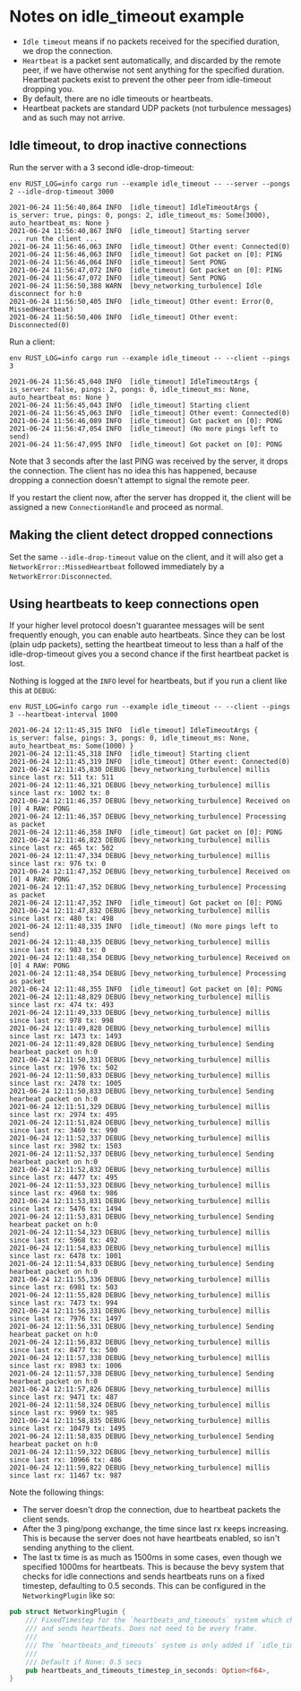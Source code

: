# Notes on idle_timeout example

* `Idle timeout` means if no packets received for the specified duration, we drop the connection.
* `Heartbeat` is a packet sent automatically, and discarded by the remote peer, if we have otherwise not sent anything for the specified duration. Heartbeat packets exist to prevent the other peer from idle-timeout dropping you.
* By default, there are no idle timeouts or heartbeats.
* Heartbeat packets are standard UDP packets (not turbulence messages) and as such may not arrive.


## Idle timeout, to drop inactive connections

Run the server with a 3 second idle-drop-timeout:

`env RUST_LOG=info cargo run --example idle_timeout -- --server --pongs 2 --idle-drop-timeout 3000`

```
2021-06-24 11:56:40,864 INFO  [idle_timeout] IdleTimeoutArgs { is_server: true, pings: 0, pongs: 2, idle_timeout_ms: Some(3000), auto_heartbeat_ms: None }
2021-06-24 11:56:40,867 INFO  [idle_timeout] Starting server
... run the client ...
2021-06-24 11:56:46,063 INFO  [idle_timeout] Other event: Connected(0)
2021-06-24 11:56:46,063 INFO  [idle_timeout] Got packet on [0]: PING
2021-06-24 11:56:46,064 INFO  [idle_timeout] Sent PONG
2021-06-24 11:56:47,072 INFO  [idle_timeout] Got packet on [0]: PING
2021-06-24 11:56:47,072 INFO  [idle_timeout] Sent PONG
2021-06-24 11:56:50,388 WARN  [bevy_networking_turbulence] Idle disconnect for h:0
2021-06-24 11:56:50,405 INFO  [idle_timeout] Other event: Error(0, MissedHeartbeat)
2021-06-24 11:56:50,406 INFO  [idle_timeout] Other event: Disconnected(0)
```

Run a client:

`env RUST_LOG=info cargo run --example idle_timeout -- --client --pings 3`

```
2021-06-24 11:56:45,040 INFO  [idle_timeout] IdleTimeoutArgs { is_server: false, pings: 2, pongs: 0, idle_timeout_ms: None, auto_heartbeat_ms: None }
2021-06-24 11:56:45,043 INFO  [idle_timeout] Starting client
2021-06-24 11:56:45,063 INFO  [idle_timeout] Other event: Connected(0)
2021-06-24 11:56:46,089 INFO  [idle_timeout] Got packet on [0]: PONG
2021-06-24 11:56:47,054 INFO  [idle_timeout] (No more pings left to send)
2021-06-24 11:56:47,095 INFO  [idle_timeout] Got packet on [0]: PONG
```

Note that 3 seconds after the last PING was received by the server, it drops the connection. The client has no idea this has happened, because dropping a connection doesn't attempt to signal the remote peer.

If you restart the client now, after the server has dropped it, the client will be assigned a new `ConnectionHandle` and proceed as normal. 

## Making the client detect dropped connections

Set the same `--idle-drop-timeout` value on the client, and it will also get a `NetworkError::MissedHeartbeat` followed immediately by a `NetworkError:Disconnected`.

## Using heartbeats to keep connections open

If your higher level protocol doesn't guarantee messages will be sent frequently enough, you can enable auto heartbeats. Since they can be lost (plain udp packets), setting the heartbeat timeout to less than a half of the idle-drop-timeout gives you a second chance if the first heartbeat packet is lost.

Nothing is logged at the `INFO` level for heartbeats, but if you run a client like this at `DEBUG`:

`env RUST_LOG=info cargo run --example idle_timeout -- --client --pings 3 --heartbeat-interval 1000`

```
2021-06-24 12:11:45,315 INFO  [idle_timeout] IdleTimeoutArgs { is_server: false, pings: 3, pongs: 0, idle_timeout_ms: None, auto_heartbeat_ms: Some(1000) }
2021-06-24 12:11:45,318 INFO  [idle_timeout] Starting client
2021-06-24 12:11:45,319 INFO  [idle_timeout] Other event: Connected(0)
2021-06-24 12:11:45,830 DEBUG [bevy_networking_turbulence] millis since last rx: 511 tx: 511
2021-06-24 12:11:46,321 DEBUG [bevy_networking_turbulence] millis since last rx: 1002 tx: 0
2021-06-24 12:11:46,357 DEBUG [bevy_networking_turbulence] Received on [0] 4 RAW: PONG
2021-06-24 12:11:46,357 DEBUG [bevy_networking_turbulence] Processing as packet
2021-06-24 12:11:46,358 INFO  [idle_timeout] Got packet on [0]: PONG
2021-06-24 12:11:46,823 DEBUG [bevy_networking_turbulence] millis since last rx: 465 tx: 502
2021-06-24 12:11:47,334 DEBUG [bevy_networking_turbulence] millis since last rx: 976 tx: 0
2021-06-24 12:11:47,352 DEBUG [bevy_networking_turbulence] Received on [0] 4 RAW: PONG
2021-06-24 12:11:47,352 DEBUG [bevy_networking_turbulence] Processing as packet
2021-06-24 12:11:47,352 INFO  [idle_timeout] Got packet on [0]: PONG
2021-06-24 12:11:47,832 DEBUG [bevy_networking_turbulence] millis since last rx: 480 tx: 498
2021-06-24 12:11:48,335 INFO  [idle_timeout] (No more pings left to send)
2021-06-24 12:11:48,335 DEBUG [bevy_networking_turbulence] millis since last rx: 983 tx: 0
2021-06-24 12:11:48,354 DEBUG [bevy_networking_turbulence] Received on [0] 4 RAW: PONG
2021-06-24 12:11:48,354 DEBUG [bevy_networking_turbulence] Processing as packet
2021-06-24 12:11:48,355 INFO  [idle_timeout] Got packet on [0]: PONG
2021-06-24 12:11:48,829 DEBUG [bevy_networking_turbulence] millis since last rx: 474 tx: 493
2021-06-24 12:11:49,333 DEBUG [bevy_networking_turbulence] millis since last rx: 978 tx: 998
2021-06-24 12:11:49,828 DEBUG [bevy_networking_turbulence] millis since last rx: 1473 tx: 1493
2021-06-24 12:11:49,828 DEBUG [bevy_networking_turbulence] Sending hearbeat packet on h:0
2021-06-24 12:11:50,331 DEBUG [bevy_networking_turbulence] millis since last rx: 1976 tx: 502
2021-06-24 12:11:50,833 DEBUG [bevy_networking_turbulence] millis since last rx: 2478 tx: 1005
2021-06-24 12:11:50,833 DEBUG [bevy_networking_turbulence] Sending hearbeat packet on h:0
2021-06-24 12:11:51,329 DEBUG [bevy_networking_turbulence] millis since last rx: 2974 tx: 495
2021-06-24 12:11:51,824 DEBUG [bevy_networking_turbulence] millis since last rx: 3469 tx: 990
2021-06-24 12:11:52,337 DEBUG [bevy_networking_turbulence] millis since last rx: 3982 tx: 1503
2021-06-24 12:11:52,337 DEBUG [bevy_networking_turbulence] Sending hearbeat packet on h:0
2021-06-24 12:11:52,832 DEBUG [bevy_networking_turbulence] millis since last rx: 4477 tx: 495
2021-06-24 12:11:53,323 DEBUG [bevy_networking_turbulence] millis since last rx: 4968 tx: 986
2021-06-24 12:11:53,831 DEBUG [bevy_networking_turbulence] millis since last rx: 5476 tx: 1494
2021-06-24 12:11:53,831 DEBUG [bevy_networking_turbulence] Sending hearbeat packet on h:0
2021-06-24 12:11:54,323 DEBUG [bevy_networking_turbulence] millis since last rx: 5968 tx: 492
2021-06-24 12:11:54,833 DEBUG [bevy_networking_turbulence] millis since last rx: 6478 tx: 1001
2021-06-24 12:11:54,833 DEBUG [bevy_networking_turbulence] Sending hearbeat packet on h:0
2021-06-24 12:11:55,336 DEBUG [bevy_networking_turbulence] millis since last rx: 6981 tx: 503
2021-06-24 12:11:55,828 DEBUG [bevy_networking_turbulence] millis since last rx: 7473 tx: 994
2021-06-24 12:11:56,331 DEBUG [bevy_networking_turbulence] millis since last rx: 7976 tx: 1497
2021-06-24 12:11:56,331 DEBUG [bevy_networking_turbulence] Sending hearbeat packet on h:0
2021-06-24 12:11:56,832 DEBUG [bevy_networking_turbulence] millis since last rx: 8477 tx: 500
2021-06-24 12:11:57,338 DEBUG [bevy_networking_turbulence] millis since last rx: 8983 tx: 1006
2021-06-24 12:11:57,338 DEBUG [bevy_networking_turbulence] Sending hearbeat packet on h:0
2021-06-24 12:11:57,826 DEBUG [bevy_networking_turbulence] millis since last rx: 9471 tx: 487
2021-06-24 12:11:58,324 DEBUG [bevy_networking_turbulence] millis since last rx: 9969 tx: 985
2021-06-24 12:11:58,835 DEBUG [bevy_networking_turbulence] millis since last rx: 10479 tx: 1495
2021-06-24 12:11:58,835 DEBUG [bevy_networking_turbulence] Sending hearbeat packet on h:0
2021-06-24 12:11:59,322 DEBUG [bevy_networking_turbulence] millis since last rx: 10966 tx: 486
2021-06-24 12:11:59,822 DEBUG [bevy_networking_turbulence] millis since last rx: 11467 tx: 987
```

Note the following things:

* The server doesn't drop the connection, due to heartbeat packets the client sends.
* After the 3 ping/pong exchange, the time since last rx keeps increasing. This is because the server does not have heartbeats enabled, so isn't sending anything to the client.
* The last tx time is as much as 1500ms in some cases, even though we specified 1000ms for heartbeats. This is because the bevy system that checks for idle connections and sends heartbeats runs on a fixed timestep, defaulting to 0.5 seconds. This can be configured in the `NetworkingPlugin` like so:

```rust
pub struct NetworkingPlugin {
    /// FixedTimestep for the `heartbeats_and_timeouts` system which checks for idle connections
    /// and sends heartbeats. Does not need to be every frame.
    ///
    /// The `heartbeats_and_timeouts` system is only added if `idle_timeout_ms` or `auto_heartbeat_ms` are specified.
    ///
    /// Default if None: 0.5 secs
    pub heartbeats_and_timeouts_timestep_in_seconds: Option<f64>,
}
```
